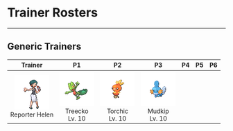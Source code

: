 # Trainer Rosters

---

## Generic Trainers

| Trainer | P1 | P2 | P3 | P4 | P5 | P6 |
|:-------:|:--:|:--:|:--:|:--:|:--:|:--:|
| ![Reporter Helen](../../assets/trainers/reporter.png)<br>Reporter Helen | ![Treecko](../../assets/sprites/treecko/front.gif)<br>Treecko<br>Lv. 10 | ![Torchic](../../assets/sprites/torchic/front.gif)<br>Torchic<br>Lv. 10 | ![Mudkip](../../assets/sprites/mudkip/front.gif)<br>Mudkip<br>Lv. 10 |
